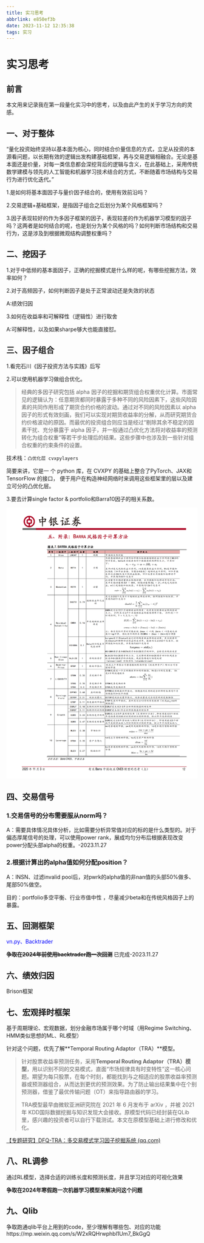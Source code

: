 ```yaml
---
title: 实习思考
abbrlink: e850ef3b
date: 2023-11-12 12:35:38
tags: 实习
---
```


# 实习思考

## 前言

​	本文用来记录我在第一段量化实习中的思考，以及由此产生的关于学习方向的灵感。

## 一、对于整体

​	“量化投资始终坚持以基本面为核心，同时结合价量信息的方式，立足从投资的本源看问题，以长期有效的逻辑出发构建基础框架，再与交易逻辑相融合。无论是基本面还是价量，对每一类信息都会深挖背后的逻辑与含义，在此基础上，采用传统数学建模与领先的人工智能和机器学习技术结合的方式，不断随着市场结构与交易行为进行优化迭代。”

1.是如何将基本面因子与量价因子结合的，使用有效前沿吗？

2.交易逻辑+基础框架，是指因子组合之后划分为某个风格框架吗？

3.因子表现较好的作为多因子框架的因子，表现较差的作为机器学习模型的因子吗？这两者是如何结合的呢，也是划分为某个风格的吗？如何判断市场结构和交易行为，这是涉及到根据微观结构调整权重吗？

## 二、挖因子

1.对于中低频的基本面因子，正确的挖掘模式是什么样的呢，有哪些挖掘方法，效率如何？

2.对于高频因子，如何判断因子是处于正常波动还是失效的状态

A:绩效归因

3.如何在收益率和可解释性（逻辑性）进行取舍

A:可解释性，以及如果sharpe够大也能直接怼。

## 三、因子组合

1.看完石川《因子投资方法与实践》后写

2.可以使用机器学习做组合优化。

> 经典的多因子研究包括 alpha 因子的挖掘和期货组合权重优化计算。市面常见的逻辑认为：任意期货都同时暴露于多种不同的风险因素下，这些风险因素的共同作用形成了期货合约价格的波动。通过对不同的风险因素以 alpha 因子的形式有效刻画，我们可以实现对期货收益率的分解，从而研究期货合约价格波动的原因。而最优的投资组合则应当是经过“剔除其余不稳定的因素干扰、充分暴露于 alpha 因子，并一般通过凸优化方法将对收益率的预测转化为组合权重”等若干步处理后的结果。这些步骤中也涉及到一些针对组合权重的约束条件的设置。

技术栈：`凸优化层 cvxpylayers`

简要来讲，它是一 个 python 库，在 CVXPY 的基础上整合了PyTorch、JAX和 TensorFlow 的接口， 便于用户在构造神经网络时来调用这些框架里的层以及建立可分的凸优化层。

3.要去计算single factor & portfolio和Barra10因子的相关系数。

![提取自中银证券_20201103-中银证券-中银证券量化权益投资系列报告（二）：有关Barra中国权益CNE5模型的思考（上）](./实习思考.assets/提取自中银证券_20201103-中银证券-中银证券量化权益投资系列报告（二）：有关Barra中国权益CNE5模型的思考（上）.png)



## 四、交易信号

### 1.交易信号的分布需要服从norm吗？

A：需要具体情况具体分析，比如需要分析异常值对应的标的是什么类型的。对于偏态厚尾信号的处理，可以使用power rank，展成均匀分布后根据表现改变power分配头部alpha的权重。-2023.11.27

### 2.根据计算出的alpha值如何分配position？

A：INSN、过滤invalid pool后，对pwrk的alpha值的非nan值的头部50%做多、尾部50%做空。

目的：portfolio多空平衡、行业市值中性 ，尽量减少beta和在传统风格因子上的暴露。

## 五、回测框架

<font color = blue>vn.py、Backtrader</font>

**~~争取在2024年前使用backtrader跑一次回测~~**	已完成-2023.11.27

## 六、绩效归因

Brison框架

## 七、宏观择时框架

基于周期理论、宏观数据，划分金融市场属于哪个时域（用Regime Switching、HMM类似思想的ML、RL模型）

针对这个问题，优先了解**Temporal Routing Adaptor（TRA）**模型。

> 针对股票收益率预测任务，采用**Temporal Routing Adaptor（TRA）模型**，用以识别不同的交易模式，直面“市场规律具有时变特性”这一核心问题。期望为每只股票，在每个时刻，都能找到与之相适应的股票收益率预测器或预测器组合，从而达到更优的预测效果。为了防止输出结果集中在个别预测器，借鉴了最优传输问题（OT）来指导路由器的学习。
>
> TRA模型最早由微软亚洲研究院在 2021 年 6 月发布于 arXiv ，并被 2021 年 KDD国际数据挖掘与知识发现大会接收。原模型代码已经封装在QLib里，感兴趣的投资者可以自行下载测试。本文在原模型基础上进行修改和优化。

[【专题研究】DFQ-TRA：多交易模式学习因子挖掘系统 (qq.com)](https://mp.weixin.qq.com/s/pSdRtVVegwn5w5tu3IIreQ?poc_token=HOYAeGWjlNdg2VF8t711Tsb2T_4ztnGQDu24dHle)

## 八、RL调参

通过RL模型，选择合适的训练长度和预测长度，并且学习对应的可视化效果

**争取在2024年寒假跑一次机器学习模型来解决问这个问题**

## 九、Qlib

争取跑通qlib平台上用到的code，至少理解有哪些包、对应的功能https://mp.weixin.qq.com/s/W2xRQHrwphbl1Um7_BkGgQ